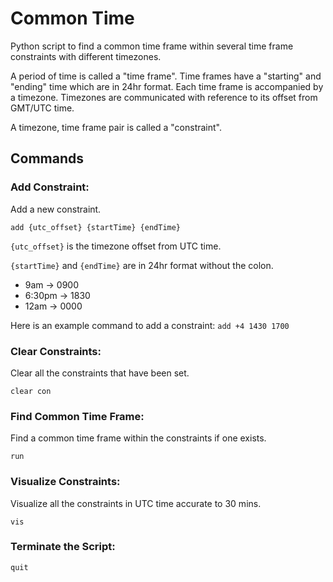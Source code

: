 # Common Time
Python script to find a common time frame within several time frame constraints with different timezones.

A period of time is called a "time frame".
Time frames have a "starting" and "ending" time which are in 24hr format.
Each time frame is accompanied by a timezone.
Timezones are communicated with reference to its offset from GMT/UTC time.

A timezone, time frame pair is called a "constraint".

## Commands

### Add Constraint:
Add a new constraint.

`add {utc_offset} {startTime} {endTime}`

`{utc_offset}` is the timezone offset from UTC time.

`{startTime}` and `{endTime}` are in 24hr format without the colon.

- 9am     \-\> 0900
- 6:30pm  \-\> 1830
- 12am    \-\> 0000  

Here is an example command to add a constraint: `add +4 1430 1700`

### Clear Constraints:
Clear all the constraints that have been set.

`clear con`

### Find Common Time Frame:
Find a common time frame within the constraints if one exists.

`run` 

### Visualize Constraints:
Visualize all the constraints in UTC time accurate to 30 mins.

`vis`

### Terminate the Script:

`quit`
